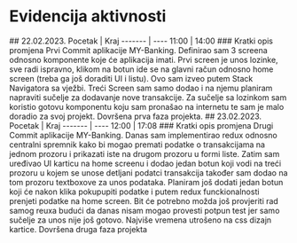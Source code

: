# Evidencija aktivnosti
<x>
## 22.02.2023.
Pocetak | Kraj
------- | ----
11:00   | 14:00
### Kratki opis promjena
Prvi Commit aplikacije MY-Banking. Definirao sam 3 screena odnosno komponente koje će aplikacija imati.
Prvi screen je unos lozinke, sve radi ispravno, klikom na botun ide se na glavni račun odnosno home screen (treba ga još doraditi UI i listu). 
Ovo sam izveo putem Stack Navigatora sa vježbi. Treći Screen sam samo dodao i na njemu planiram napraviti sučelje za dodavanje nove transakcije.
Za sučelje sa lozinkom sam koristio gotovu komponentu koju sam pronašao na internetu te sam je malo doradio za svoj projekt.
Dovršena prva faza projekta.
<x>
  
<x>
## 23.02.2023.
Pocetak | Kraj
------- | ----
12:00   | 17:08
### Kratki opis promjena
Drugi Commit aplikacije MY-Banking.  Danas sam implementirao redux odnosno centralni spremnik kako bi mogao premati podatke o transakcijama na jednom prozoru i prikazati iste na drugom prozoru u formi liste. Zatim sam uređivao UI karticu na home screenu i dodao jedan botun koji vodi na treći prozoru u kojem se unose detljani podatci transakcija također sam dodao na tom prozoru textboxove za unos podataka. Planiram još dodati jedan botun koji će nakon klika pokupupiti podatke i putem redux funckionalnosti prenjeti podatke na home screen. Bit će potrebno možda još provjeriti rad samog reuxa budući da danas nisam mogao provesti potpun test jer samo sučelje za unos nije još gotovo. Najviše vremena utrošeno na css dizajn kartice.
Dovršena druga faza projekta
<x>
